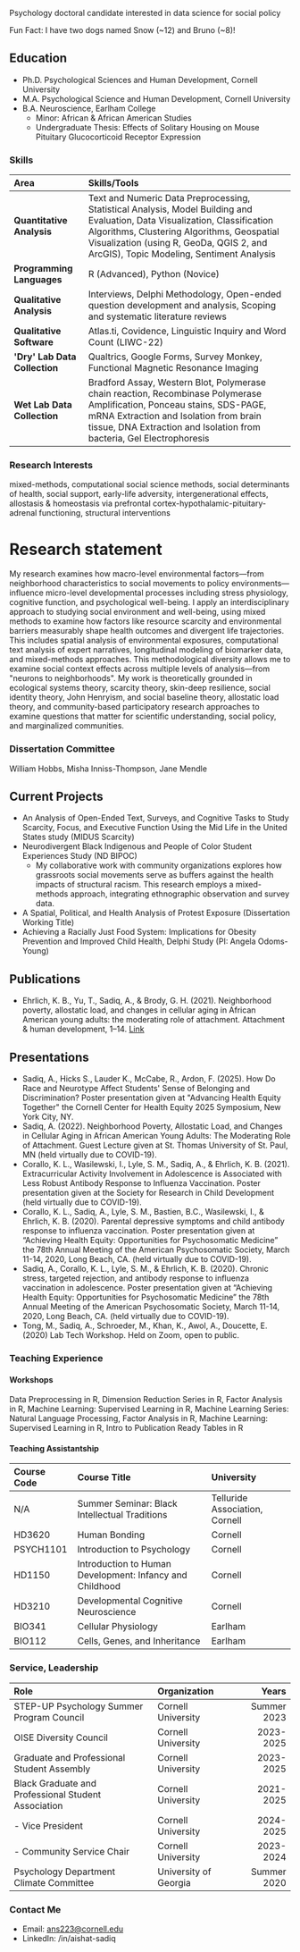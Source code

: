 Psychology doctoral candidate interested in data science for social policy

Fun Fact: I have two dogs named Snow (~12) and Bruno (~8)!

## Education

- Ph.D. Psychological Sciences and Human Development, Cornell University
- M.A. Psychological Science and Human Development, Cornell University
- B.A. Neuroscience, Earlham College
    - Minor: African & African American Studies
    - Undergraduate Thesis: Effects of Solitary Housing on Mouse Pituitary Glucocorticoid Receptor Expression

### Skills

| Area     | Skills/Tools |
|:---------|:-------------|
| **Quantitative Analysis** | Text and Numeric Data Preprocessing, Statistical Analysis, Model Building and Evaluation, Data Visualization, Classification Algorithms, Clustering Algorithms, Geospatial Visualization (using R, GeoDa, QGIS 2, and ArcGIS), Topic Modeling, Sentiment Analysis |
| **Programming Languages** | R (Advanced), Python (Novice)|
| **Qualitative Analysis** | Interviews, Delphi Methodology, Open-ended question development and analysis, Scoping and systematic literature reviews |
| **Qualitative Software** | Atlas.ti, Covidence, Linguistic Inquiry and Word Count (LIWC-22) |
| **'Dry' Lab Data Collection** | Qualtrics, Google Forms, Survey Monkey, Functional Magnetic Resonance Imaging |
| **Wet Lab Data Collection** | Bradford Assay, Western Blot, Polymerase chain reaction, Recombinase Polymerase Amplification, Ponceau stains, SDS-PAGE, mRNA Extraction and Isolation from brain tissue, DNA Extraction and Isolation from bacteria, Gel Electrophoresis |


### Research Interests

mixed-methods, computational social science methods, social determinants of health, social support, early-life adversity, intergenerational effects, allostasis & homeostasis via prefrontal cortex-hypothalamic-pituitary-adrenal functioning, structural interventions

# Research statement

My research examines how macro-level environmental factors—from neighborhood characteristics to social movements to policy environments—influence micro-level developmental processes including stress physiology, cognitive function, and psychological well-being. I apply an interdisciplinary approach to studying social environment and well-being, using mixed methods to examine how factors like resource scarcity and environmental barriers measurably shape health outcomes and divergent life trajectories. This includes spatial analysis of environmental exposures, computational text analysis of expert narratives, longitudinal modeling of biomarker data, and mixed-methods approaches. This methodological diversity allows me to examine social context effects across multiple levels of analysis—from "neurons to neighborhoods". My work is theoretically grounded in ecological systems theory, scarcity theory, skin-deep resilience, social identity theory, John Henryism, and social baseline theory, allostatic load theory, and community-based participatory research approaches to examine questions that matter for scientific understanding, social policy, and marginalized communities. 

### Dissertation Committee

William Hobbs, Misha Inniss-Thompson, Jane Mendle

## Current Projects

- An Analysis of Open-Ended Text, Surveys, and Cognitive Tasks to Study Scarcity, Focus, and Executive Function Using the Mid Life in the United States study (MIDUS Scarcity)
- Neurodivergent Black Indigenous and People of Color Student Experiences Study (ND BIPOC)
    - My collaborative work with community organizations explores how grassroots social movements serve as buffers against the health impacts of structural racism. This research employs a mixed-methods approach, integrating ethnographic observation and survey data.
- A Spatial, Political, and Health Analysis of Protest Exposure (Dissertation Working Title) 
- Achieving a Racially Just Food System: Implications for Obesity Prevention and Improved Child Health, Delphi Study (PI: Angela Odoms-Young)

## Publications

- Ehrlich, K. B., Yu, T., Sadiq, A., & Brody, G. H. (2021). Neighborhood poverty, allostatic load, and changes in cellular aging in African American young adults: the moderating role of attachment. Attachment & human development, 1–14. [Link](https://pmc.ncbi.nlm.nih.gov/articles/PMC9361218/)
 
## Presentations 

- Sadiq, A., Hicks S., Lauder K., McCabe, R., Ardon, F. (2025). How Do Race and Neurotype Affect Students' Sense of Belonging and Discrimination? Poster presentation given at "Advancing Health Equity Together" the Cornell Center for Health Equity 2025 Symposium, New York City, NY.   
- Sadiq, A. (2022). Neighborhood Poverty, Allostatic Load, and Changes in Cellular Aging in African American Young Adults: The Moderating Role of Attachment. Guest Lecture given at St. Thomas University of St. Paul, MN (held virtually due to COVID-19). 
- Corallo, K. L., Wasilewski, I., Lyle, S. M., Sadiq, A., & Ehrlich, K. B. (2021). Extracurricular Activity Involvement in Adolescence is Associated with Less Robust Antibody Response to Influenza Vaccination. Poster presentation given at the Society for Research in Child Development (held virtually due to COVID-19). 
- Corallo, K. L., Sadiq, A., Lyle, S. M., Bastien, B.C., Wasilewski, I., & Ehrlich, K. B. (2020). Parental depressive symptoms and child antibody response to influenza vaccination. Poster presentation given at “Achieving Health Equity: Opportunities for Psychosomatic Medicine” the 78th Annual Meeting of the American Psychosomatic Society, March 11-14, 2020, Long Beach, CA. (held virtually due to COVID-19). 
- Sadiq, A., Corallo, K. L., Lyle, S. M., & Ehrlich, K. B. (2020). Chronic stress, targeted rejection, and antibody response to influenza vaccination in adolescence. Poster presentation given at “Achieving Health Equity: Opportunities for Psychosomatic Medicine” the 78th Annual Meeting of the American Psychosomatic Society, March 11-14, 2020, Long Beach, CA. (held virtually due to COVID-19). 
- Tong, M., Sadiq, A., Schroeder, M., Khan, K., Awol, A., Doucette, E. (2020) Lab Tech Workshop. Held on Zoom, open to public. 

### Teaching Experience

#### Workshops

Data Preprocessing in R, Dimension Reduction Series in R, Factor Analysis in R, Machine Learning: Supervised Learning in R, Machine Learning Series: Natural Language Processing, Factor Analysis in R, Machine Learning: Supervised Learning in R, Intro to Publication Ready Tables in R

#### Teaching Assistantship

| Course Code | Course Title | University |
|:------------|:-------------|:-----------|
| N/A | Summer Seminar: Black Intellectual Traditions  | Telluride Association, Cornell  |
| HD3620 | Human Bonding | Cornell |
| PSYCH1101 | Introduction to Psychology | Cornell |
| HD1150 | Introduction to Human Development: Infancy and Childhood | Cornell |
| HD3210 | Developmental Cognitive Neuroscience | Cornell |
| BIO341 | Cellular Physiology | Earlham |
| BIO112 | Cells, Genes, and Inheritance | Earlham |

### Service, Leadership

| Role | Organization | Years |
|:-----|:-------------|------:|
| STEP-UP Psychology Summer Program Council | Cornell University | Summer 2023 |
| OISE Diversity Council | Cornell University | 2023-2025 |
| Graduate and Professional Student Assembly | Cornell University | 2023-2025 |
| Black Graduate and Professional Student Association | Cornell University | 2021-2025 |
| - Vice President | Cornell University | 2024-2025 |
| - Community Service Chair | Cornell University | 2023-2024 |
| Psychology Department Climate Committee | University of Georgia | Summer 2020 |

### Contact Me

- Email: ans223@cornell.edu
- LinkedIn: /in/aishat-sadiq
